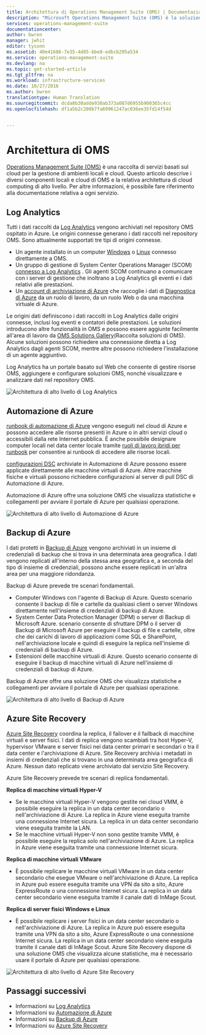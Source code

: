 ```yaml
---
title: Architettura di Operations Management Suite (OMS) | Documentazione di Microsoft
description: "Microsoft Operations Management Suite (OMS) è la soluzione Microsoft per la gestione IT basata sul cloud che consente di gestire e proteggere l&quot;infrastruttura locale e cloud.  Questo articolo identifica i diversi servizi di OMS e include collegamenti al contenuto dettagliato."
services: operations-management-suite
documentationcenter: 
author: bwren
manager: jwhit
editor: tysonn
ms.assetid: 40e41686-7e35-4d85-bbe8-edbcb295a534
ms.service: operations-management-suite
ms.devlang: na
ms.topic: get-started-article
ms.tgt_pltfrm: na
ms.workload: infrastructure-services
ms.date: 10/27/2016
ms.author: bwren
translationtype: Human Translation
ms.sourcegitcommit: dcda8b30adde930ab373a087d6955b900365c4cc
ms.openlocfilehash: df1a5b2c200b7fa69961247ac036ee35fd14f54d


---
```

# <a name="oms-architecture"></a>Architettura di OMS
[Operations Management Suite (OMS)](https://azure.microsoft.com/documentation/services/operations-management-suite/) è una raccolta di servizi basati sul cloud per la gestione di ambienti locali e cloud.  Questo articolo descrive i diversi componenti locali e cloud di OMS e la relativa architettura di cloud computing di alto livello.  Per altre informazioni, è possibile fare riferimento alla documentazione relativa a ogni servizio.

## <a name="log-analytics"></a>Log Analytics
Tutti i dati raccolti da [Log Analytics](https://azure.microsoft.com/documentation/services/log-analytics/) vengono archiviati nel repository OMS ospitato in Azure.  Le origini connesse generano i dati raccolti nel repository OMS.  Sono attualmente supportati tre tipi di origini connesse.

* Un agente installato in un computer [Windows](../log-analytics/log-analytics-windows-agents.md) o [Linux](../log-analytics/log-analytics-linux-agents.md) connesso direttamente a OMS.
* Un gruppo di gestione di System Center Operations Manager (SCOM) [connesso a Log Analytics](../log-analytics/log-analytics-om-agents.md) .  Gli agenti SCOM continuano a comunicare con i server di gestione che inoltrano a Log Analytics gli eventi e i dati relativi alle prestazioni.
* Un [account di archiviazione di Azure](../log-analytics/log-analytics-azure-storage.md) che raccoglie i dati di [Diagnostica di Azure](../cloud-services/cloud-services-dotnet-diagnostics.md) da un ruolo di lavoro, da un ruolo Web o da una macchina virtuale di Azure.

Le origini dati definiscono i dati raccolti in Log Analytics dalle origini connesse, inclusi log eventi e contatori delle prestazioni.  Le soluzioni introducono altre funzionalità in OMS e possono essere aggiunte facilmente all'area di lavoro da [OMS Solutions Gallery](../log-analytics/log-analytics-add-solutions.md)(Raccolta soluzioni di OMS).  Alcune soluzioni possono richiedere una connessione diretta a Log Analytics dagli agenti SCOM, mentre altre possono richiedere l'installazione di un agente aggiuntivo.

Log Analytics ha un portale basato sul Web che consente di gestire risorse OMS, aggiungere e configurare soluzioni OMS, nonché visualizzare e analizzare dati nel repository OMS.

![Architettura di alto livello di Log Analytics](media/operations-management-suite-architecture/log-analytics.png)

## <a name="azure-automation"></a>Automazione di Azure
[runbook di automazione di Azure](http://azure.microsoft.com/documentation/services/automation) vengono eseguiti nel cloud di Azure e possono accedere alle risorse presenti in Azure o in altri servizi cloud o accessibili dalla rete Internet pubblica.  È anche possibile designare computer locali nel data center locale tramite [ruoli di lavoro ibridi per runbook](../automation/automation-hybrid-runbook-worker.md) per consentire ai runbook di accedere alle risorse locali.

[configurazioni DSC](../automation/automation-dsc-overview.md) archiviate in Automazione di Azure possono essere applicate direttamente alle macchine virtuali di Azure.  Altre macchine fisiche e virtuali possono richiedere configurazioni al server di pull DSC di Automazione di Azure.

Automazione di Azure offre una soluzione OMS che visualizza statistiche e collegamenti per avviare il portale di Azure per qualsiasi operazione.

![Architettura di alto livello di Automazione di Azure](media/operations-management-suite-architecture/automation.png)

## <a name="azure-backup"></a>Backup di Azure
I dati protetti in [Backup di Azure](http://azure.microsoft.com/documentation/services/backup) vengono archiviati in un insieme di credenziali di backup che si trova in una determinata area geografica.  I dati vengono replicati all'interno della stessa area geografica e, a seconda del tipo di insieme di credenziali, possono anche essere replicati in un'altra area per una maggiore ridondanza.

Backup di Azure prevede tre scenari fondamentali.

* Computer Windows con l'agente di Backup di Azure.  Questo scenario consente il backup di file e cartelle da qualsiasi client o server Windows direttamente nell'insieme di credenziali di backup di Azure.  
* System Center Data Protection Manager (DPM) o server di Backup di Microsoft Azure. scenario consente di sfruttare DPM o il server di Backup di Microsoft Azure per eseguire il backup di file e cartelle, oltre che dei carichi di lavoro di applicazioni come SQL e SharePoint, nell'archiviazione locale e quindi di eseguire la replica nell'insieme di credenziali di backup di Azure.
* Estensioni delle macchine virtuali di Azure.  Questo scenario consente di eseguire il backup di macchine virtuali di Azure nell'insieme di credenziali di backup di Azure.

Backup di Azure offre una soluzione OMS che visualizza statistiche e collegamenti per avviare il portale di Azure per qualsiasi operazione.

![Architettura di alto livello di Backup di Azure](media/operations-management-suite-architecture/backup.png)

## <a name="azure-site-recovery"></a>Azure Site Recovery
[Azure Site Recovery](http://azure.microsoft.com/documentation/services/site-recovery) coordina la replica, il failover e il failback di macchine virtuali e server fisici. I dati di replica vengono scambiati tra host Hyper-V, hypervisor VMware e server fisici nei data center primari e secondari o tra il data center e l'archiviazione di Azure.  Site Recovery archivia i metadati in insiemi di credenziali che si trovano in una determinata area geografica di Azure. Nessun dato replicato viene archiviato dal servizio Site Recovery.

Azure Site Recovery prevede tre scenari di replica fondamentali.

**Replica di macchine virtuali Hyper-V**

* Se le macchine virtuali Hyper-V vengono gestite nei cloud VMM, è possibile eseguire la replica in un data center secondario o nell'archiviazione di Azure.  La replica in Azure viene eseguita tramite una connessione Internet sicura.  La replica in un data center secondario viene eseguita tramite la LAN.
* Se le macchine virtuali Hyper-V non sono gestite tramite VMM, è possibile eseguire la replica solo nell'archiviazione di Azure.  La replica in Azure viene eseguita tramite una connessione Internet sicura.

**Replica di macchine virtuali VMware**

* È possibile replicare le macchine virtuali VMware in un data center secondario che esegue VMware o nell'archiviazione di Azure.  La replica in Azure può essere eseguita tramite una VPN da sito a sito, Azure ExpressRoute o una connessione Internet sicura. La replica in un data center secondario viene eseguita tramite il canale dati di InMage Scout.

**Replica di server fisici Windows e Linux** 

* È possibile replicare i server fisici in un data center secondario o nell'archiviazione di Azure. La replica in Azure può essere eseguita tramite una VPN da sito a sito, Azure ExpressRoute o una connessione Internet sicura. La replica in un data center secondario viene eseguita tramite il canale dati di InMage Scout.  Azure Site Recovery dispone di una soluzione OMS che visualizza alcune statistiche, ma è necessario usare il portale di Azure per qualsiasi operazione.

![Architettura di alto livello di Azure Site Recovery](media/operations-management-suite-architecture/site-recovery.png)

## <a name="next-steps"></a>Passaggi successivi
* Informazioni su [Log Analytics](http://azure.microsoft.com/documentation/services/log-analytics)
* Informazioni su [Automazione di Azure](https://azure.microsoft.com/documentation/services/automation)
* Informazioni su [Backup di Azure](http://azure.microsoft.com/documentation/services/backup)
* Informazioni su [Azure Site Recovery](http://azure.microsoft.com/documentation/services/site-recovery)




<!--HONumber=Dec16_HO2-->


